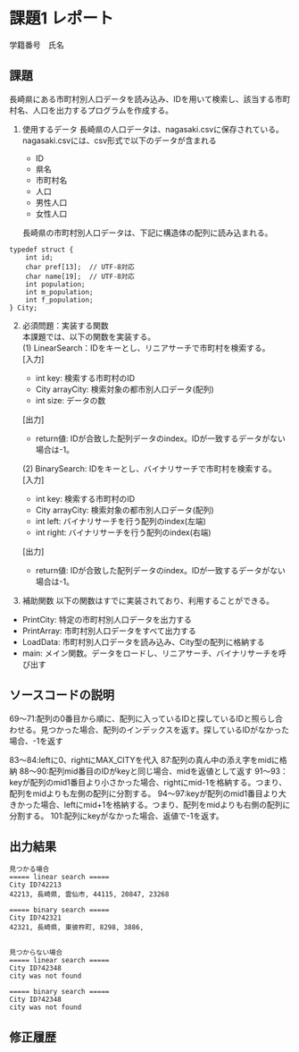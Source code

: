 # 課題1 レポート
学籍番号　氏名


## 課題
長崎県にある市町村別人口データを読み込み、IDを用いて検索し、該当する市町村名、人口を出力するプログラムを作成する。

1. 使用するデータ
長崎県の人口データは、nagasaki.csvに保存されている。
nagasaki.csvには、csv形式で以下のデータが含まれる
    - ID
    - 県名
    - 市町村名
    - 人口
    - 男性人口
    - 女性人口

    長崎県の市町村別人口データは、下記に構造体の配列に読み込まれる。

```C: 市町村別データ構造体
typedef struct {  
    int id;  
    char pref[13];  // UTF-8対応  
    char name[19];  // UTF-8対応  
    int population;  
    int m_population;  
    int f_population;  
} City;  
```



2. 必須問題：実装する関数  
本課題では、以下の関数を実装する。  
   (1) LinearSearch：IDをキーとし、リニアサーチで市町村を検索する。  
    [入力]
    - int key: 検索する市町村のID
    - City arrayCity: 検索対象の都市別人口データ(配列)
    - int size: データの数  

    [出力]  
    - return値: IDが合致した配列データのindex。IDが一致するデータがない場合は-1。

    (2) BinarySearch: IDをキーとし、バイナリサーチで市町村を検索する。  
    [入力]
    - int key: 検索する市町村のID
    - City arrayCity: 検索対象の都市別人口データ(配列)
    - int left: バイナリサーチを行う配列のindex(左端)
    - int right: バイナリサーチを行う配列のindex(右端)  

    [出力]  
    - return値: IDが合致した配列データのindex。IDが一致するデータがない場合は-1。


3. 補助関数
以下の関数はすでに実装されており、利用することができる。  
- PrintCity: 特定の市町村別人口データを出力する  
- PrintArray: 市町村別人口データをすべて出力する  
- LoadData: 市町村別人口データを読み込み、City型の配列に格納する  
- main: メイン関数。データをロードし、リニアサーチ、バイナリサーチを呼び出す  


## ソースコードの説明
69～71:配列の0番目から順に、配列に入っているIDと探しているIDと照らし合わせる。見つかった場合、配列のインデックスを返す。探しているIDがなかった場合、-1を返す

83～84:leftに0、rightにMAX_CITYを代入
87:配列の真ん中の添え字をmidに格納
88～90:配列mid番目のIDがkeyと同じ場合、midを返値として返す
91～93：keyが配列のmid1番目より小さかった場合、rightにmid-1を格納する。つまり、配列をmidよりも左側の配列に分割する。
94～97:keyが配列のmid1番目より大きかった場合、leftにmid+1を格納する。つまり、配列をmidよりも右側の配列に分割する。
101:配列にkeyがなかった場合、返値で-1を返す。



## 出力結果

```
見つかる場合
===== linear search =====
City ID?42213
42213, 長崎県, 雲仙市, 44115, 20847, 23268

===== binary search =====
City ID?42321
42321, 長崎県, 東彼杵町, 8298, 3886, 


見つからない場合
===== linear search =====
City ID?42348
city was not found

===== binary search =====
City ID?42348
city was not found
```

## 修正履歴

